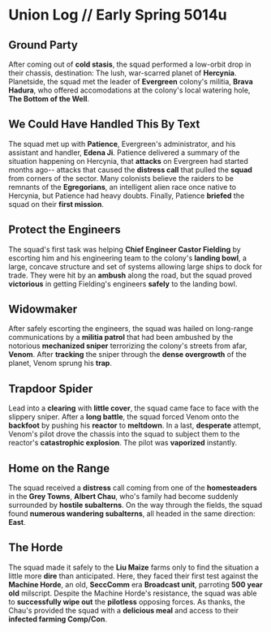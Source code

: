# Union Log // Early Spring 5014u
## Ground Party
After coming out of **cold stasis**, the squad performed a low-orbit drop in their chassis, destination: The lush, war-scarred planet of **Hercynia**. Planetside, the squad met the leader of **Evergreen** colony's militia, **Brava Hadura**, who offered accomodations at the colony's local watering hole, **The Bottom of the Well**.


## We Could Have Handled This By Text
The squad met up with **Patience**, Evergreen's administrator, and his assistant and handler, **Edena Ji**. Patience delivered a summary of the situation happening on Hercynia, that **attacks** on Evergreen had started months ago-- attacks that caused the **distress call** that pulled the **squad** from corners of the sector. Many colonists believe the raiders to be remnants of the **Egregorians**, an intelligent alien race once native to Hercynia, but Patience had heavy doubts. Finally, Patience **briefed** the squad on their **first mission**. 


## Protect the Engineers
The squad's first task was helping **Chief Engineer Castor Fielding** by escorting him and his engineering team to the colony's **landing bowl**, a large, concave structure and set of systems allowing large ships to dock for trade. They were hit by an **ambush** along the road, but the squad proved **victorious** in getting Fielding's engineers **safely** to the landing bowl.

## Widowmaker
After safely escorting the engineers, the squad was hailed on long-range communications by a **militia patrol** that had been ambushed by the notorious **mechanized sniper** terrorizing the colony's streets from afar, **Venom**. After **tracking** the sniper through the **dense overgrowth** of the planet, Venom sprung his **trap**.

## Trapdoor Spider
Lead into a **clearing** with **little cover**, the squad came face to face with the slippery sniper. After a **long battle**, the squad forced Venom onto the **backfoot** by pushing his **reactor** to **meltdown**. In a last, **desperate** attempt, Venom's pilot drove the chassis into the squad to subject them to the reactor's **catastrophic explosion**. The pilot was **vaporized** instantly. 

## Home on the Range
The squad received a **distress** call coming from one of the **homesteaders** in the **Grey Towns**, **Albert Chau**, who's family had become suddenly surrounded by **hostile subalterns**. On the way through the fields, the squad found **numerous wandering subalterns**, all headed in the same direction: **East**.

## The Horde
The squad made it safely to the **Liu Maize** farms only to find the situation a little more **dire** than anticipated. Here, they faced their first test against the **Machine Horde**, an old, **SeccComm** era **Broadcast unit**, parroting **500 year old** milscript. Despite the Machine Horde's resistance, the squad was able to **successfully wipe out** the **pilotless** opposing forces. As thanks, the Chau's provided the squad with a **delicious meal** and access to their **infected farming Comp/Con**.
